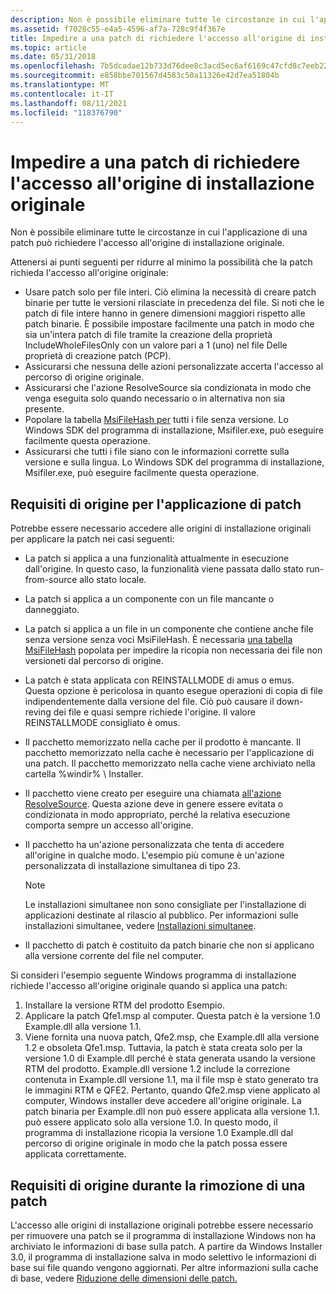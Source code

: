 ```yaml
---
description: Non è possibile eliminare tutte le circostanze in cui l'applicazione di una patch può richiedere l'accesso all'origine di installazione originale.
ms.assetid: f7028c55-e4a5-4596-af7a-728c9f4f367e
title: Impedire a una patch di richiedere l'accesso all'origine di installazione originale
ms.topic: article
ms.date: 05/31/2018
ms.openlocfilehash: 7b5dcadae12b733d76dee8c3acd5ec6af6169c47cfd8c7eeb22ad9693a75859a
ms.sourcegitcommit: e858bbe701567d4583c50a11326e42d7ea51804b
ms.translationtype: MT
ms.contentlocale: it-IT
ms.lasthandoff: 08/11/2021
ms.locfileid: "118376790"
---
```

# <a name="preventing-a-patch-from-requiring-access-to-the-original-installation-source"></a>Impedire a una patch di richiedere l'accesso all'origine di installazione originale

Non è possibile eliminare tutte le circostanze in cui l'applicazione di una patch può richiedere l'accesso all'origine di installazione originale.

Attenersi ai punti seguenti per ridurre al minimo la possibilità che la patch richieda l'accesso all'origine originale:

-   Usare patch solo per file interi. Ciò elimina la necessità di creare patch binarie per tutte le versioni rilasciate in precedenza del file. Si noti che le patch di file intere hanno in genere dimensioni maggiori rispetto alle patch binarie. È possibile impostare facilmente una patch in modo che sia un'intera patch di file tramite la creazione della proprietà IncludeWholeFilesOnly con un valore pari a 1 (uno) nel file Delle proprietà di creazione patch (PCP).
-   Assicurarsi che nessuna delle azioni personalizzate accerta l'accesso al percorso di origine originale.
-   Assicurarsi che l'azione ResolveSource sia condizionata in modo che venga eseguita solo quando necessario o in alternativa non sia presente.
-   Popolare la tabella [MsiFileHash per](msifilehash-table.md) tutti i file senza versione. Lo Windows SDK del programma di installazione, Msifiler.exe, può eseguire facilmente questa operazione.
-   Assicurarsi che tutti i file siano con le informazioni corrette sulla versione e sulla lingua. Lo Windows SDK del programma di installazione, Msifiler.exe, può eseguire facilmente questa operazione.

## <a name="source-requirements-when-patching"></a>Requisiti di origine per l'applicazione di patch

Potrebbe essere necessario accedere alle origini di installazione originali per applicare la patch nei casi seguenti:

-   La patch si applica a una funzionalità attualmente in esecuzione dall'origine. In questo caso, la funzionalità viene passata dallo stato run-from-source allo stato locale.
-   La patch si applica a un componente con un file mancante o danneggiato.
-   La patch si applica a un file in un componente che contiene anche file senza versione senza voci MsiFileHash. È necessaria [una tabella MsiFileHash](msifilehash-table.md) popolata per impedire la ricopia non necessaria dei file non versioneti dal percorso di origine.
-   La patch è stata applicata con REINSTALLMODE di amus o emus. Questa opzione è pericolosa in quanto esegue operazioni di copia di file indipendentemente dalla versione del file. Ciò può causare il down-reving dei file e quasi sempre richiede l'origine. Il valore REINSTALLMODE consigliato è omus.
-   Il pacchetto memorizzato nella cache per il prodotto è mancante. Il pacchetto memorizzato nella cache è necessario per l'applicazione di una patch. Il pacchetto memorizzato nella cache viene archiviato nella cartella %windir% \\ Installer.
-   Il pacchetto viene creato per eseguire una chiamata [all'azione ResolveSource](resolvesource-action.md). Questa azione deve in genere essere evitata o condizionata in modo appropriato, perché la relativa esecuzione comporta sempre un accesso all'origine.
-   Il pacchetto ha un'azione personalizzata che tenta di accedere all'origine in qualche modo. L'esempio più comune è un'azione personalizzata di installazione simultanea di tipo 23.
    > [!Note]  
    > Le installazioni simultanee non sono consigliate per l'installazione di applicazioni destinate al rilascio al pubblico. Per informazioni sulle installazioni simultanee, vedere [Installazioni simultanee](concurrent-installations.md).

     

-   Il pacchetto di patch è costituito da patch binarie che non si applicano alla versione corrente del file nel computer.

Si consideri l'esempio seguente Windows programma di installazione richiede l'accesso all'origine originale quando si applica una patch:

1.  Installare la versione RTM del prodotto Esempio.
2.  Applicare la patch Qfe1.msp al computer. Questa patch è la versione 1.0 Example.dll alla versione 1.1.
3.  Viene fornita una nuova patch, Qfe2.msp, che Example.dll alla versione 1.2 e obsoleta Qfe1.msp. Tuttavia, la patch è stata creata solo per la versione 1.0 di Example.dll perché è stata generata usando la versione RTM del prodotto. Example.dll versione 1.2 include la correzione contenuta in Example.dll versione 1.1, ma il file msp è stato generato tra le immagini RTM e QFE2. Pertanto, quando Qfe2.msp viene applicato al computer, Windows installer deve accedere all'origine originale. La patch binaria per Example.dll non può essere applicata alla versione 1.1. può essere applicato solo alla versione 1.0. In questo modo, il programma di installazione ricopia la versione 1.0 Example.dll dal percorso di origine originale in modo che la patch possa essere applicata correttamente.

## <a name="source-requirements-when-removing-a-patch"></a>Requisiti di origine durante la rimozione di una patch

L'accesso alle origini di installazione originali potrebbe essere necessario per rimuovere una patch se il programma di installazione Windows non ha archiviato le informazioni di base sulla patch. A partire da Windows Installer 3.0, il programma di installazione salva in modo selettivo le informazioni di base sui file quando vengono aggiornati. Per altre informazioni sulla cache di base, vedere [Riduzione delle dimensioni delle patch.](reducing-patch-size.md)

 

 



